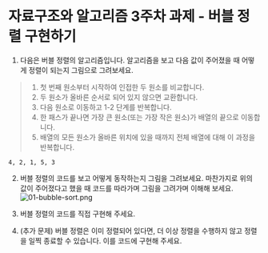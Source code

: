 # 자료구조와 알고리즘 3주차 과제 - 버블 정렬 구현하기

1. 다음은 버블 정렬의 알고리즘입니다. 알고리즘을 보고 다음 값이 주어졌을 때
   어떻게 정렬이 되는지 그림으로 그려보세요.

> 1. 첫 번째 원소부터 시작하여 인접한 두 원소를 비교합니다. 
> 2. 두 원소가 올바른 순서로 되어 있지 않으면 교환합니다. 
> 3. 다음 원소로 이동하고 1-2 단계를 반복합니다. 
> 4. 한 패스가 끝나면 가장 큰 원소(또는 가장 작은 원소)가 배열의 끝으로 이동합니다. 
> 5. 배열의 모든 원소가 올바른 위치에 있을 때까지 전체 배열에 대해 이 과정을 반복합니다.

```
4, 2, 1, 5, 3
```

2. 버블 정렬의 코드를 보고 어떻게 동작하는지 그림을 그려보세요. 마찬가지로 위의 값이 주어졌다고 했을 때 코드를 따라가며 그림을 그려가며 이해해 보세요.
![01-bubble-sort.png](..%2Fimages%2F01-bubble-sort.png)


3. 버블 정렬의 코드를 직접 구현해 주세요.

4. (추가 문제) 버블 정렬은 이미 정렬되어 있다면, 더 이상 정렬을 수행하지 않고
   정렬을 일찍 종료할 수 있습니다. 이를 코드에 구현해 주세요.
